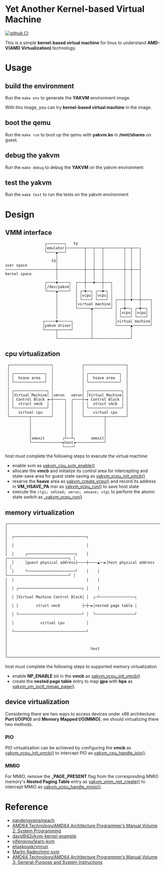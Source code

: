 # Yet Another Kernel-based Virtual Machine

[![github CI](https://github.com/JiaweiHawk/yakvm/actions/workflows/main.yml/badge.svg)](https://github.com/JiaweiHawk/yakvm/actions/)

This is a simple **kernel-based virtual machine** for linux to understand **AMD-V(AMD Virtualization)** technology.

# Usage

## build the environment

Run the ```make env``` to generate the **YAKVM** environment image.

With this image, you can try **kernel-based virtual machine** in the image.

## boot the qemu

Run the ```make run``` to boot up the qemu with **yakvm.ko** in **/mnt/shares** on guest.

## debug the yakvm

Run the ```make debug``` to debug the **YAKVM** on the yakvm environment

## test the yakvm

Run the ```make test``` to run the tests on the yakvm environment

# Design

## VMM interface

```
                  ┌────────┐   fd
                  │emulator├────────┬───┬───┬─────────┬──┬───┐
                  └────▲───┘        │   │   │         │  │   │
                       │            │   │   │         │  │   │
                     fd│            │   │   │         │  │   │
user space             │            │   │   │         │  │   │
───────────────────────┼────────────┼───┼───┼─────────┼──┼───┤
kernel space           │            │   │   │         │  │   │
                       │            │   │   │         │  │   │
                  ┌────▼─────┐  ┌───┼───▼───┼───┐     │  │   │
                  │/dev/yakvm│  │   │       │   │     │  │   │
                  └────▲─────┘  │ ┌─▼──┐ ┌──▼─┐ │     │  │   │
                       │        │ │vcpu│ │vcpu│ │     │  │   │
                       │        │ └────┘ └────┘ │ ┌───┼──▼───┼────┐
                       │        │virtual machine│ │   │      │    │
                       │        └──────▲────────┘ │ ┌─▼──┐ ┌─▼──┐ │
                       │               │          │ │vcpu│ │vcpu│ │
                       │               │          │ └────┘ └────┘ │
                 ┌─────▼──────┐        │          │virtual machine│
                 │yakvm driver│        │          └──────▲────────┘
                 └─────┬──────┘        │                 │
                       │               │                 │
                       └───────────────┴─────────────────┘
```

## cpu virtualization

```
 ┌───────────────────┐             ┌───────────────────┐
 │                   │             │                   │
 │ ┌──────────────┐  │             │ ┌──────────────┐  │
 │ │  hsave area  │  │             │ │  hsave area  │  │
 │ └──────────────┘  │             │ └──────────────┘  │
 │                   │             │                   │
 │ ┌───────────────┐ │             │ ┌───────────────┐ │
 │ │Virtual Machine│ │vmrun   vmrun│ │Virtual Machine│ │
 │ │ Control Block ◄─┼─────┐  ┌────┼─► Control Block │ │
 │ │  struct vmcb  │ │     │  │    │ │  struct vmcb  │ │
 │ └───────────────┘ │     │  │    │ └───────────────┘ │
 │    virtual cpu    │     │  │    │    virtual cpu    │
 └─────────┬─────────┘     │  │    └─────────┬─────────┘
           │               │  │              │
           │               │  │              │
           │               │  │              │
           │               │  │              │
           │vmexit        ┌┴──┴┐       vmexit│
           └──────────────►host◄─────────────┘
                          └────┘
```

host must complete the following steps to execute the virtual machine:
- enable svm as [yakvm_cpu_svm_enable()](./driver/main.c)
- allocate the **vmcb** and initialize its control area for intercepting and state-save area for guest state saving as [yakvm_vcpu_init_vmcb()](./driver/cpu.c)
- reserve the **hsave** area as [yakvm_create_vcpu()](./driver/main.c) and record its address in **VM_HSAVE_PA** msr as [yakvm_vcpu_run()](./driver/cpu.c) to save host state
- execute the `clgi; vmload; vmrun; vmsave; stgi` to perform the atomic state switch as [_yakvm_vcpu_run()](./driver/vcpu_run.S)

## memory virtualization

```
┌────────────────────────────────────────────────────────────────────────────┐
│                                                                            │
│  ┌─────────────────────────────────┐                                       │
│  │                                 │                                       │
│  │     ┌──────────────────────┐    │        ┌────────────────────────────┐ │
│  │     │guest physical address├────┼────▲──►│host physical address       │ │
│  │     └──────────────────────┘    │    │   └────────────────────────────┘ │
│  │                                 │    │                                  │
│  │ ┌─────────────────────────────┐ │    │                                  │
│  │ │Virtual Machine Control Block│ │  ┌─┴────────────────┐                 │
│  │ │        struct vmcb          ├─┼─►│nested page table │                 │
│  │ └─────────────────────────────┘ │  └──────────────────┘                 │
│  │            virtual cpu          │                                       │
│  └─────────────────────────────────┘                                       │
│                                                                            │
│                                      host                                  │
└────────────────────────────────────────────────────────────────────────────┘
```

host must complete the following steps to supported memory virtualization
- enable **NP_ENABLE** bit in the **vmcb** as [yakvm_vcpu_init_vmcb()](./driver/cpu.c)
- create the **nested page table** entry to map **gpa** with **hpa** as [yakvm_vm_ioctl_mmap_page()](./driver/vm.c)

## device virtualization

Considering there are two ways to access devices under x86 architecture: **Port I/O(PIO)** and **Memory Mapped I/O(MMIO)**, we should virtualizing there two methods.

### PIO

PIO virtualization can be achieved by configuring the **vmcb** as [yakvm_vcpu_init_vmcb()](./driver/cpu.c) to intercept PIO as [yakvm_cpu_handle_ioio()](./tool/cpu.c).

### MMIO

For MMIO, remove the **_PAGE_PRESENT** flag from the corresponding MMIO memory's **Nested Paging Table** entry as [yakvm_vmm_npt_create()](./driver/memory.c) to intercept MMIO as [yakvm_vcpu_handle_mmio()](./tool/cpu.c).

# Reference

- [pandengyang/peach](https://github.com/pandengyang/peach)
- [AMD64 Technology/AMD64 Architecture Programmer’s Manual Volume 2: System Programming](https://www.amd.com/content/dam/amd/en/documents/processor-tech-docs/programmer-references/24593.pdf)
- [david942j/kvm-kernel-example](https://github.com/david942j/kvm-kernel-example)
- [yifengyou/learn-kvm](https://github.com/yifengyou/learn-kvm/blob/master/docs/虚拟化实现技术/虚拟化实现技术.md#amd虚拟化)
- [eliaskousk/vmrun](https://github.com/eliaskousk/vmrun/tree/dev)
- [Martin Radev/mini-svm](http://varko.xyz/mini-svm-chapter-1.html)
- [AMD64 Technology/AMD64 Architecture Programmer’s Manual Volume 3: General-Purpose and System Instructions](https://www.amd.com/content/dam/amd/en/documents/processor-tech-docs/programmer-references/24594.pdf)
